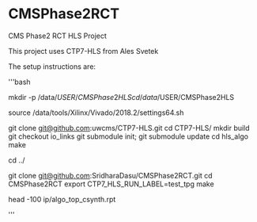 # CMSPhase2RCT
CMS Phase2 RCT HLS Project

This project uses CTP7-HLS from Ales Svetek

The setup instructions are:

'''bash

mkdir -p /data/$USER/CMSPhase2HLS
cd /data/$USER/CMSPhase2HLS

source /data/tools/Xilinx/Vivado/2018.2/settings64.sh

git clone git@github.com:uwcms/CTP7-HLS.git
cd CTP7-HLS/
mkdir build
git checkout io_links
git submodule init; git submodule update
cd hls_algo
make

cd ../

git clone git@github.com:SridharaDasu/CMSPhase2RCT.git
cd CMSPhase2RCT
export CTP7_HLS_RUN_LABEL=test_tpg
make

head -100 ip/algo_top_csynth.rpt

'''
